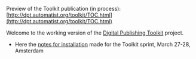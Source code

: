Preview of the Toolkit publication (in process): [http://dpt.automatist.org/toolkit/TOC.html](http://dpt.automatist.org/toolkit/TOC.html)

Welcome to the working version of the [Digital Publishing Toolkit](http://digitalpublishingtoolkit.org) project.

* Here the [notes for installation](sprint.html) made for the Toolkit sprint, March 27-28, Amsterdam




